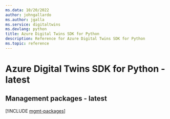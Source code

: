 ```yaml
---
ms.data: 10/20/2022
author: johngallardo
ms.author: jgalla
ms.service: digitaltwins
ms.devlang: python
title: Azure Digital Twins SDK for Python
description: Reference for Azure Digital Twins SDK for Python
ms.topic: reference
---
```

# Azure Digital Twins SDK for Python - latest

## Management packages - latest
[!INCLUDE [mgmt-packages](digital-twins-mgmt-index.md)]